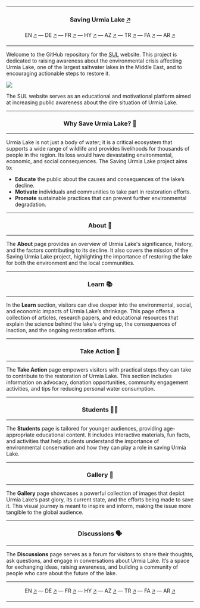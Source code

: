 <hr>
<h3 align="center">Saving Urmia Lake <a href="https://sul.soleimani.dev">🡥</a></h3>
<p align="center">EN <a href="https://sul.soleimani.dev">🡥</a> — DE <a
        href="https://de.sul.soleimani.dev">🡥</a> — FR <a href="https://fr.sul.soleimani.dev">🡥</a> — HY <a
        href="https://hy.sul.soleimani.dev">🡥</a> — AZ <a href="https://az.sul.soleimani.dev">🡥</a> — TR <a
        href="https://tr.sul.soleimani.dev">🡥</a> — FA <a href="https://fa.sul.soleimani.dev">🡥</a> — AR <a
        href="https://ar.sul.soleimani.dev">🡥</a></p>
<hr>
<p>Welcome to the GitHub repository for the <a href="https://sul.soleimani.dev">SUL</a> website. This project is
    dedicated to raising awareness about the environmental crisis affecting Urmia Lake, one of the largest saltwater
    lakes in the Middle East, and to encouraging actionable steps to restore it.</p>
<img src="https://sul.soleimani.dev/cdn/jpg/opengraph.jpg" />
<p>The SUL website serves as an educational and motivational platform aimed at increasing public awareness about the
    dire situation of Urmia Lake.</p>
<hr>
<h3 align="center">Why Save Urmia Lake? 🌟</h3>
<hr>
<p>Urmia Lake is not just a body of water; it is a critical ecosystem that supports a wide range of wildlife and
    provides livelihoods for thousands of people in the region. Its loss would have devastating environmental, economic,
    and social consequences. The Saving Urmia Lake project aims to:</p>
<ul>
    <li><b>Educate</b> the public about the causes and consequences of the lake’s decline.</li>
    <li><b>Motivate</b> individuals and communities to take part in restoration efforts.</li>
    <li><b>Promote</b> sustainable practices that can prevent further environmental degradation.</li>
</ul>
<hr>
<h3 align="center">About 📖</h3>
<hr>
<p>The <b>About</b> page provides an overview of Urmia Lake's significance, history, and the factors contributing to its
    decline. It also covers the mission of the Saving Urmia Lake project, highlighting the importance of restoring the
    lake for both the environment and the local communities.</p>
<hr>
<h3 align="center">Learn 📚</h3>
<hr>
<p>In the <b>Learn</b> section, visitors can dive deeper into the environmental, social, and economic impacts of Urmia
    Lake’s shrinkage. This page offers a collection of articles, research papers, and educational resources that explain
    the science behind the lake's drying up, the consequences of inaction, and the ongoing restoration efforts.</p>
<hr>
<h3 align="center">Take Action 🚀</h3>
<hr>
<p>The <b>Take Action</b> page empowers visitors with practical steps they can take to contribute to the restoration of
    Urmia Lake. This section includes information on advocacy, donation opportunities, community engagement activities,
    and tips for reducing personal water consumption.</p>
<hr>
<h3 align="center">Students 👩‍🎓</h3>
<hr>
<p>The <b>Students</b> page is tailored for younger audiences, providing age-appropriate educational content. It
    includes interactive materials, fun facts, and activities that help students understand the importance of
    environmental conservation and how they can play a role in saving Urmia Lake.</p>
<hr>
<h3 align="center">Gallery 📸</h3>
<hr>
<p>The <b>Gallery</b> page showcases a powerful collection of images that depict Urmia Lake’s past glory, its current
    state, and the efforts being made to save it. This visual journey is meant to inspire and inform, making the issue
    more tangible to the global audience.</p>
<hr>
<h3 align="center">Discussions 🗣️</h3>
<hr>
<p>The <b>Discussions</b> page serves as a forum for visitors to share their thoughts, ask questions, and engage in
    conversations about Urmia Lake. It’s a space for exchanging ideas, raising awareness, and building a community of
    people who care about the future of the lake.</p>
<hr>
<p align="center">EN <a href="https://github.com/SavingUrmiaLake/Website">🡥</a> — DE <a
        href="https://github.com/SavingUrmiaLake/WebsiteDE">🡥</a> — FR <a
        href="https://github.com/SavingUrmiaLake/WebsiteFR">🡥</a> — HY <a
        href="https://github.com/SavingUrmiaLake/WebsiteHY">🡥</a> — AZ <a
        href="https://github.com/SavingUrmiaLake/WebsiteAZ">🡥</a> — TR <a
        href="https://github.com/SavingUrmiaLake/WebsiteTR">🡥</a> — FA <a
        href="https://github.com/SavingUrmiaLake/WebsiteFA">🡥</a> — AR <a
        href="https://github.com/SavingUrmiaLake/WebsiteAR">🡥</a></p>
<hr>
